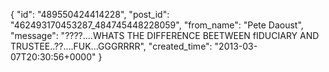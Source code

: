  {
   "id": "489550424414228",
   "post_id": "462493170453287_484745448228059",
   "from_name": "Pete Daoust",
   "message": "????....WHATS THE DIFFERENCE BEETWEEN fIDUCIARY AND TRUSTEE..??....FUK...GGGRRRR",
   "created_time": "2013-03-07T20:30:56+0000"
 }
